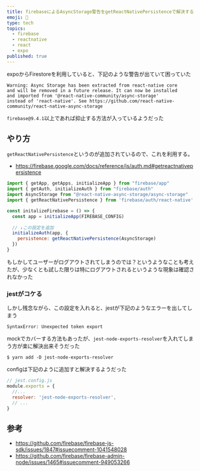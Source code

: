 ```yaml
---
title: firebaseによるAsyncStorage警告をgetReactNativePersistenceで解決する
emoji: 🦵
type: tech
topics:
  - firebase
  - reactnative
  - react
  - expo
published: true
---
```


expoからFirestoreを利用していると、下記のような警告が出ていて困っていた

```
Warning: Async Storage has been extracted from react-native core
and will be removed in a future release. It can now be installed
and imported from '@react-native-community/async-storage' 
instead of 'react-native'. See https://github.com/react-native-community/react-native-async-storage
```

`firebase@9.4.1`以上であれば抑止する方法が入っているようだった

## やり方

`getReactNativePersistence`というのが追加されているので、これを利用する。
* https://firebase.google.com/docs/reference/js/auth.md#getreactnativepersistence

```js
import { getApp, getApps, initializeApp } from "firebase/app"
import { getAuth, initializeAuth } from "firebase/auth"
import AsyncStorage from "@react-native-async-storage/async-storage"
import { getReactNativePersistence } from 'firebase/auth/react-native'

const initalizeFirebase = () => {
  const app = initializeApp(FIREBASE_CONFIG)
  
  // ↓この設定を追加
  initializeAuth(app, {
    persistence: getReactNativePersistence(AsyncStorage)
  })
}

```

もしかしてユーザーがログアウトされてしまうのでは？というようなことも考えたが、少なくとも試した限りは特にログアウトされるというような現象は確認されなかった


### jestがコケる

しかし残念ながら、この設定を入れると、jestが下記のようなエラーを出してしまう

`SyntaxError: Unexpected token export`

mockでカバーする方法もあったが、`jest-node-exports-resolver`を入れてしまう方が楽に解決出来そうだった

```
$ yarn add -D jest-node-exports-resolver
```

configは下記のように追加すと解決するようだった

```js
// jest.config.js
module.exports = {
  //...
  resolver: 'jest-node-exports-resolver',
  // ...
}
```

## 参考
* https://github.com/firebase/firebase-js-sdk/issues/1847#issuecomment-1041548028
* https://github.com/firebase/firebase-admin-node/issues/1465#issuecomment-949053266